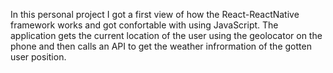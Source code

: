 In this personal project I got a first view of how the React-ReactNative framework works and got confortable with using JavaScript.
The application gets the current location of the user using the geolocator on the phone and then calls an API to get the weather infrormation of the gotten user position.
